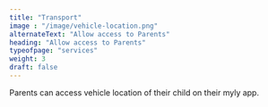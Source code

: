 ```yaml
---
title: "Transport"
image : "/image/vehicle-location.png"
alternateText: "Allow access to Parents"
heading: "Allow access to Parents"
typeofpage: "services"
weight: 3
draft: false
---
```


Parents can access vehicle location of their child on their myly app.